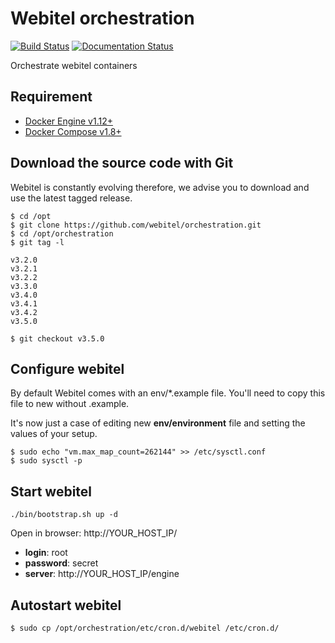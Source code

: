 # Webitel orchestration

[![Build Status](https://travis-ci.org/webitel/orchestration.svg?branch=master)](https://travis-ci.org/webitel/orchestration) [![Documentation Status](https://readthedocs.org/projects/webitel/badge/?version=latest)](http://api.webitel.com/en/latest/?badge=latest) 

Orchestrate webitel containers 

## Requirement

- [Docker Engine v1.12+](https://docs.docker.com/engine/installation/)
- [Docker Compose v1.8+](https://docs.docker.com/compose/install/)

## Download the source code with Git

Webitel is constantly evolving therefore, we advise you to download and use the latest tagged release. 

	$ cd /opt
	$ git clone https://github.com/webitel/orchestration.git
	$ cd /opt/orchestration
	$ git tag -l
	
	v3.2.0
	v3.2.1
	v3.2.2
	v3.3.0
	v3.4.0
	v3.4.1
	v3.4.2
	v3.5.0
	
	$ git checkout v3.5.0

## Configure webitel

By default Webitel comes with an env/*.example file. You'll need to copy this file to new without .example.

It's now just a case of editing new **env/environment** file and setting the values of your setup.

	$ sudo echo "vm.max_map_count=262144" >> /etc/sysctl.conf
	$ sudo sysctl -p

## Start webitel

	./bin/bootstrap.sh up -d

Open in browser: http://YOUR_HOST_IP/

- **login**: root
- **password**: secret
- **server**: http://YOUR_HOST_IP/engine

## Autostart webitel

	$ sudo cp /opt/orchestration/etc/cron.d/webitel /etc/cron.d/
